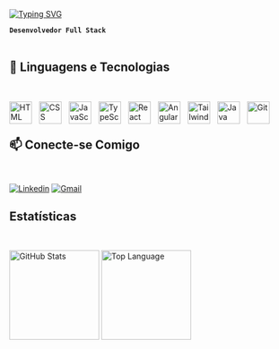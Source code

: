 <div align="left">
  <a href="https://git.io/typing-svg"><img src="https://readme-typing-svg.herokuapp.com?font=Courier+Prime&size=18&duration=4000&pause=1000&color=36BCF7FF&width=435&lines=Thiago+Gomes,;Desenvolvedor+Full+Stack.;Bem-vinda(o)+ao+meu+perfil+do+github+%F0%9F%98%81" alt="Typing SVG" /></a>
</div>

**`Desenvolvedor Full Stack`**
<br/>
<br/>
## 🤖 Linguagens e Tecnologias
<br/>

<img 
    align="left" 
    alt="HTML"
    title="HTML" 
    width="40px" 
    style="padding-right: 10px;" 
    src="https://cdn.jsdelivr.net/gh/devicons/devicon@latest/icons/html5/html5-original.svg" 
/>
<img 
    align="left" 
    alt="CSS" 
    title="CSS"
    width="40px" 
    style="padding-right: 10px;" 
    src="https://cdn.jsdelivr.net/gh/devicons/devicon@latest/icons/css3/css3-original.svg" 
/>
<img 
    align="left" 
    alt="JavaScript" 
    title="JavaScript"
    width="40px" 
    style="padding-right: 10px;" 
    src="https://cdn.jsdelivr.net/gh/devicons/devicon@latest/icons/javascript/javascript-original.svg" 
/>
<img 
    align="left" 
    alt="TypeScript"
    title="TypeScript" 
    width="40px" 
    style="padding-right: 10px;" 
    src="https://cdn.jsdelivr.net/gh/devicons/devicon@latest/icons/typescript/typescript-original.svg" 
/>
<img 
    align="left" 
    alt="React"
    title="React" 
    width="40px" 
    style="padding-right: 10px;" 
    src="https://cdn.jsdelivr.net/gh/devicons/devicon@latest/icons/react/react-original.svg" 
/>
<img 
    align="left" 
    alt="Angular.js" 
    title="Angular.js"
    width="40px" 
    style="padding-right: 10px;" 
    src="https://cdn.jsdelivr.net/gh/devicons/devicon@latest/icons/angular/angular-original.svg" 
/>
<img 
    align="left" 
    alt="Tailwind" 
    title="Tailwind"
    width="40px" 
    style="padding-right: 10px;" 
    src="https://cdn.jsdelivr.net/gh/devicons/devicon@latest/icons/tailwindcss/tailwindcss-original.svg" 
/>
<img 
    align="left" 
    alt="Java" 
    title="Java"
    width="40px" 
    style="padding-right: 10px;" 
    src="https://cdn.jsdelivr.net/gh/devicons/devicon@latest/icons/java/java-original.svg" 
/>
<img 
    align="left" 
    alt="Git" 
    title="Git"
    width="40px" 
    style="padding-right: 10px;" 
    src="https://cdn.jsdelivr.net/gh/devicons/devicon@latest/icons/git/git-original.svg" 
/>
<br/>
<br/>
## 📫 Conecte-se Comigo
<br/>
<div align = "left">

  [![Linkedin](https://img.shields.io/badge/LinkedIn-0077B5?style=for-the-badge&logo=linkedin&logoColor=fff)](https://www.linkedin.com/in/th-gomes)
  [![Gmail](https://img.shields.io/badge/Gmail-f26d28?style=for-the-badge&logo=gmail&logoColor=fff)](mailto:thgomes.dev@gmail.com)
</div>
</div>

## Estatísticas
<br>
<p align="center">

  <img
    height="160"
    align="center"
    alt="GitHub Stats"
    src="https://github-readme-stats.vercel.app/api/?username=thiago-rgomes&show_icons=true&theme=dark&font=Iosevka"
  />
  <img
    height="160"
    align="center"
    alt="Top Language"
    src="https://github-readme-stats.vercel.app/api/top-langs/?username=thiago-rgomes&layout=compact&font=Iosevka&langs_count=16&theme=dark"
  />
  
</p>
